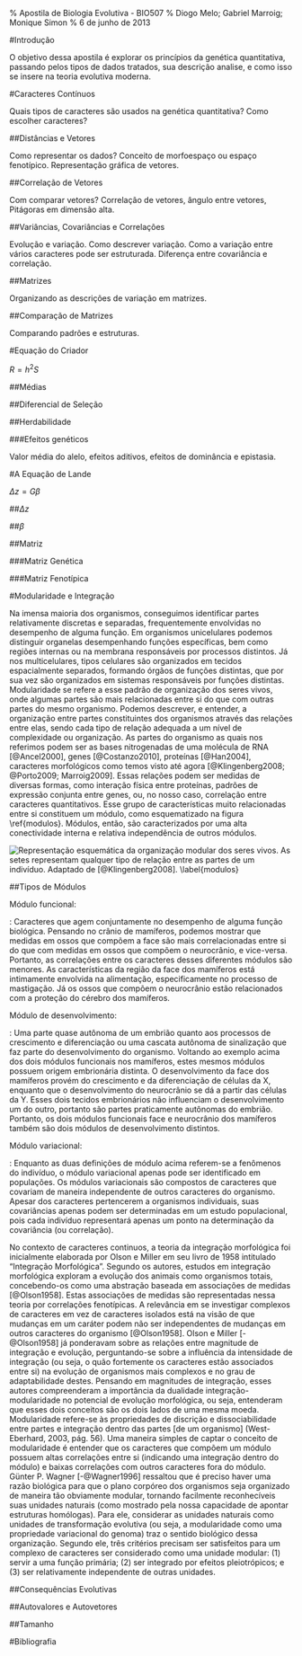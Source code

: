 % Apostila de Biologia Evolutiva - BIO507
% Diogo Melo; Gabriel Marroig; Monique Simon
% 6 de junho de 2013


#Introdução

<!--Isso é um comentário, não vai aparecer no arquivo final-->
<!--Exemplo de figura:-->
<!--![Legenda da figura \label{nomedafigura}](./figuras/cranio02.png)-->
<!--Ai no texto vc pode se referir a figura como \ref{nomedafigura}-->

<!--Exemplo de referencia:-->
<!--Wagner e Falconer é legal [@Wagner1984; @Falconer1996]-->

O objetivo dessa apostila é explorar os princípios da genética
quantitativa, passando pelos tipos de dados tratados, sua descrição
analise, e como isso se insere na teoria evolutiva moderna.

#Caracteres Contínuos

Quais tipos de caracteres são usados na genética quantitativa?
Como escolher caracteres?

##Distâncias e Vetores

Como representar os dados?
Conceito de morfoespaço ou espaço fenotípico.
Representação gráfica de vetores.

##Correlação de Vetores

Com comparar vetores?
Correlação de vetores, ângulo entre vetores, Pitágoras em dimensão alta.

##Variâncias, Covariâncias e Correlações

Evolução e variação.
Como descrever variação.
Como a variação entre vários caracteres pode ser estruturada.
Diferença entre covariância e correlação.

##Matrizes

Organizando as descrições de variação em matrizes.

##Comparação de Matrizes

Comparando padrões e estruturas.

#Equação do Criador

$R = h^2S$

##Médias

##Diferencial de Seleção

##Herdabilidade

###Efeitos genéticos

Valor média do alelo, efeitos aditivos, efeitos de dominância e epistasia.

#A Equação de Lande

$\Delta z = G\beta$

##$\Delta z$

##$\beta$

##Matriz

###Matriz Genética

###Matriz Fenotípica

#Modularidade e Integração

Na imensa maioria dos organismos, conseguimos identificar partes
relativamente discretas e separadas, frequentemente envolvidas no
desempenho de alguma função.
Em organismos unicelulares podemos distinguir organelas desempenhando
funções específicas, bem como regiões internas ou na membrana
responsáveis por processos distintos.
Já nos multicelulares, tipos celulares são organizados em tecidos
espacialmente separados, formando órgãos de funções distintas, que
por sua vez são organizados em sistemas responsáveis por funções
distintas.
Modularidade se refere a esse padrão de organização dos seres vivos,
onde algumas partes são mais relacionadas entre si do que com outras
partes do mesmo organismo.
Podemos descrever, e entender, a organização entre partes
constituintes dos organismos através das relações entre elas,
sendo cada tipo de relação adequada a um nível de complexidade ou
organização.
As partes do organismo as quais nos referimos podem ser as
bases nitrogenadas de uma molécula de RNA [@Ancel2000], genes
[@Costanzo2010], proteínas [@Han2004], caracteres morfológicos como
temos visto até agora [@Klingenberg2008; @Porto2009; Marroig2009].
Essas relações podem ser medidas de diversas formas, como interação
física entre proteínas, padrões de expressão conjunta entre genes,
ou, no nosso caso, correlação entre caracteres quantitativos.
Esse grupo de características muito relacionadas entre si constituem um
módulo, como esquematizado na figura \ref{modulos}.
Módulos, então, são caracterizados por uma alta conectividade interna e
relativa independência de outros módulos.

![Representação esquemática da organização modular dos seres
  vivos. As setes representam qualquer tipo de relação entre as partes
  de um indivíduo. Adaptado de [@Klingenberg2008]. \label{modulos}](./figuras/modulos.png)

##Tipos de Módulos

Módulo funcional: 

:   Caracteres que agem conjuntamente no desempenho de alguma função
    biológica.
    Pensando no crânio de mamíferos, podemos mostrar que
    medidas em ossos que compõem a face são mais correlacionadas entre si
    do que com medidas em ossos que compõem o neurocrânio, e vice-versa.
    Portanto, as correlações entre os caracteres desses diferentes
    módulos são menores. As características da região da face dos
    mamíferos está intimamente envolvida na alimentação, especificamente
    no processo de mastigação.
    Já os ossos que compõem o neurocrânio
    estão relacionados com a proteção do cérebro dos mamíferos.

Módulo de desenvolvimento: 

:   Uma parte quase autônoma de um embrião quanto aos processos de
    crescimento e diferenciação ou uma cascata autônoma de sinalização que
    faz parte do desenvolvimento do organismo.
    Voltando ao exemplo acima dos dois módulos funcionais nos
    mamíferos, estes mesmos módulos possuem origem embrionária
    distinta.
    O desenvolvimento da face dos mamíferos provém do crescimento e da
    diferenciação de células da X, enquanto que o desenvolvimento do
    neurocrânio se dá a partir das células da Y.
    Esses dois tecidos embrionários não influenciam o desenvolvimento
    um do outro, portanto são partes praticamente autônomas do
    embrião.
    Portanto, os dois módulos funcionais face e neurocrânio dos
    mamíferos também são dois módulos de desenvolvimento distintos.

Módulo variacional:

:   Enquanto as duas definições de módulo acima referem-se a fenômenos
    do indivíduo, o módulo variacional apenas pode ser identificado em
    populações.
    Os módulos variacionais são compostos de caracteres que covariam
    de maneira independente de outros caracteres do organismo.
    Apesar dos caracteres pertencerem a organismos individuais,
    suas covariâncias apenas podem ser determinadas em um estudo
    populacional, pois cada indivíduo representará apenas um ponto na
    determinação da covariância (ou correlação).

No contexto de caracteres continuos, a teoria da integração
morfológica foi inicialmente elaborada por Olson e Miller em seu livro
de 1958 intitulado “Integração Morfológica”.
Segundo os autores, estudos em integração morfológica exploram a
evolução dos animais como organismos totais, concebendo-os como uma
abstração baseada em associações de medidas [@Olson1958].
Estas associações de medidas são representadas nessa teoria por
correlações fenotípicas.
A relevância em se investigar complexos
de caracteres em vez de caracteres isolados está na visão de que
mudanças em um caráter podem não ser independentes de mudanças
em outros caracteres do organismo [@Olson1958].
Olson e Miller [-@Olson1958] já ponderavam sobre as relações
entre magnitude de integração e evolução, perguntando-se sobre a
influência da intensidade de integração (ou seja, o quão fortemente
os caracteres estão associados entre si) na evolução de organismos
mais complexos e no grau de adaptabilidade destes.
Pensando em magnitudes de integração, esses autores compreenderam
a importância da dualidade integração-modularidade no potencial
de evolução morfológica, ou seja, entenderam que esses dois
conceitos são os dois lados de uma mesma moeda.
Modularidade refere-se às propriedades de discrição e
dissociabilidade entre partes e integração dentro das partes [de um organismo] (West-Eberhard, 2003, pág. 56).
Uma maneira simples de captar o conceito de modularidade é entender que
os caracteres que compõem um módulo possuem altas correlações entre
si (indicando uma integração dentro do módulo) e baixas correlações
com outros caracteres fora do módulo.
Günter P. Wagner [-@Wagner1996] ressaltou que é preciso haver uma
razão biológica para que o plano corpóreo dos organismos seja
organizado de maneira tão obviamente modular, tornando facilmente
reconhecíveis suas unidades naturais (como mostrado pela nossa
capacidade de apontar estruturas homólogas).
Para ele, considerar as unidades naturais como unidades de
transformação evolutiva (ou seja, a modularidade como uma propriedade
variacional do genoma) traz o sentido biológico dessa organização.
Segundo ele, três critérios precisam ser satisfeitos para um complexo
de caracteres ser considerado como uma unidade modular: (1) servir a uma
função primária; (2) ser integrado por efeitos pleiotrópicos; e (3)
ser relativamente independente de outras unidades.

##Consequências Evolutivas

##Autovalores e Autovetores

##Tamanho

#Bibliografia

